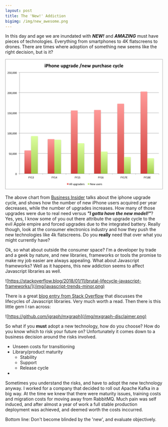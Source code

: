 ```yaml
---
layout: post
title: The 'New!' Addiction
bigimg: /img/new_awesome.png
---
```


In this day and age we are inundated with ***NEW!*** and ***AMAZING*** must have pieces of 
technologies. Everything from smartphones to 4K flatscreens to drones. There are times where
adoption of something new seems like the right decision, but is it?

![businessinsider.com](/img/iphone-upgrade.png)

The above chart from [Business Insider](http://www.businessinsider.com/iphone-upgrade-sales-data-2017-2) talks about the 
iphone upgrade cycle, and shows how the number of new iPhone users acquired per year decreases, while the number of 
upgrades increases. How many of those upgrades were due to real need versus ***"I gotta have the new model!"***? 
Yes, yes, I know some of you out there attribute the upgrade cycle to the evil Apple empire and forced upgrades due to 
the integrated battery. Really though, look at the consumer electronics industry and how they push the
new technologies like 4k flatscreens. Do you **really** need that over what you might currently have?

Ok, so what about outside the consumer space? I'm a developer by trade and a geek by nature, and new
libraries, frameworks or tools the promise to make my job easier are always appealing. What about 
Javascript frameworks? Well as it happens, this new addiction seems to affect Javascript libraries as well.

![https://stackoverflow.blog/2018/01/11/brutal-lifecycle-javascript-frameworks/](/img/javascript-trends-minor.png)

There is a great [blog entry from Stack Overflow](https://stackoverflow.blog/2018/01/11/brutal-lifecycle-javascript-frameworks/) that discusses 
the lifecycles of Javascript libraries. Very much worth a read. Then there is this little gem I ran across:

![https://github.com/jgraph/mxgraph](/img/mxgraph-disclaimer.png)

So what if you **must** adopt a new technology, how do you choose? How do you know which to risk your future on? Unfortunately
it comes down to a business decision around the risks involved. 

* Unseen costs for transitioning
* Library/product maturity
  + Stability
  + Support
  + Release cycle
* 

Sometimes you understand the risks, and have to adopt the new technology anyway. I worked for a company that
decided to roll out Apache Kafka in a big way. At the time we knew that there were maturity issues, training costs
and migration costs for moving away from RabbitMQ. Much pain was self induced, and after almost a year of work
a full stable production deployment was achieved, and deemed worth the costs inccurred. 

Bottom line: Don't become blinded by the 'new', and evaluate objectively.
